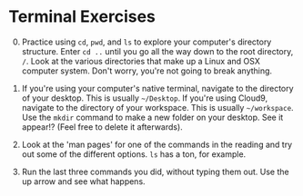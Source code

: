 # Terminal Exercises

0. Practice using `cd`, `pwd`, and `ls` to explore your computer's directory structure. Enter `cd ..` until you go all the way down to the root directory, `/`. Look at the various directories that make up a Linux and OSX computer system. Don't worry, you're not going to break anything.

0. If you're using your computer's native terminal, navigate to the directory of your desktop. This is usually `~/Desktop`. If you're using Cloud9, navigate to the directory of your workspace. This is usually `~/workspace`. Use the `mkdir` command to make a new folder on your desktop. See it appear!? (Feel free to delete it afterwards).

0. Look at the 'man pages' for one of the commands in the reading and try out some of the different options. `ls` has a ton, for example.

0. Run the last three commands you did, without typing them out.  Use the up arrow and see what happens.
